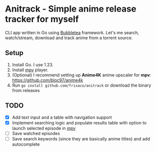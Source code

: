 # Anitrack - Simple anime release tracker for myself

CLI app written in Go using [Bubbletea](https://github.com/charmbracelet/bubbletea) framework. Let's me search, watch/stream, download and track anime from a torrent source.

## Setup

1. Install Go. I use 1.23.
2. Install [mpv](github.com/mpv-player/mpv) player.
3. (Optional) I recommend setting up **Anime4K** anime upscaler for **mpv**: https://github.com/bloc97/anime4k
4. Run `go install github.com/frixaco/anitrack` or download the binary from releases

## TODO

- [x] Add text input and a table with navigation support
- [x] Implement searching logic and populate results table with option to launch selected episode in [mpv](https://github.com/mpv-player/mpv/)
- [ ] Save watched episodes
- [ ] Save search keywords (since they are basically anime titles) and add autocomplete

<!-- ## TODO

- [ ] Add support for subtitles (MKV are not natively supported, but with ffmpeg+webassembly it might be possible)

## Setup

- Install Bun

```bash
bun install
bun dev
``` -->
